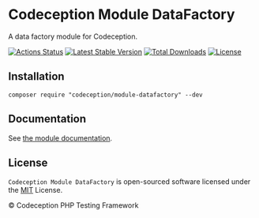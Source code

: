 # Codeception Module DataFactory

A data factory module for Codeception.

[![Actions Status](https://github.com/Codeception/module-datafactory/workflows/CI/badge.svg)](https://github.com/Codeception/module-datafactory/actions)
[![Latest Stable Version](https://poser.pugx.org/codeception/module-datafactory/v/stable)](https://github.com/Codeception/module-datafactory/releases)
[![Total Downloads](https://poser.pugx.org/codeception/module-datafactory/downloads)](https://packagist.org/packages/codeception/module-datafactory)
[![License](https://poser.pugx.org/codeception/module-datafactory/license)](/LICENSE)

## Installation

```
composer require "codeception/module-datafactory" --dev
```

## Documentation

See [the module documentation](https://codeception.com/docs/modules/DataFactory).

## License

`Codeception Module DataFactory` is open-sourced software licensed under the [MIT](/LICENSE) License.

© Codeception PHP Testing Framework
